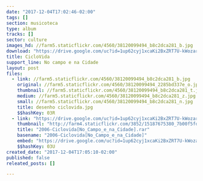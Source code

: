 ```yaml
---
date: "2017-12-04T17:02:46-02:00"
tags: []
section: musicoteca
type: album
tracks: []
sector: culture
images_hd: //farm5.staticflickr.com/4560/38120099494_b8c2dca281_b.jpg
download: "https://drive.google.com/uc?id=1up62cyj1xcaKi2BxZRT7U-kWozar2dK8&export=download"
title: CicloVida
support_line: No campo e na Cidade
layout: post
files:
  - link: //farm5.staticflickr.com/4560/38120099494_b8c2dca281_b.jpg
    original: //farm5.staticflickr.com/4560/38120099494_2285bd337e_o.jpg
    thumbnail: //farm5.staticflickr.com/4560/38120099494_b8c2dca281_t.jpg
    medium: //farm5.staticflickr.com/4560/38120099494_b8c2dca281_z.jpg
    small: //farm5.staticflickr.com/4560/38120099494_b8c2dca281_n.jpg
    title: desenho ciclovida.jpg
    $$hashKey: 03R
  - link: "https://drive.google.com/uc?id=1up62cyj1xcaKi2BxZRT7U-kWozar2dK8&export=download"
    thumbnail: "http://farm4.staticflickr.com/3852/15187675380_7b00f5fdff_b.jpg"
    title: "2006-Ciclovida[No_Campo_e_na_Cidade].rar"
    basename: "2006-Ciclovida[No_Campo_e_na_Cidade]"
    embed: "https://drive.google.com/uc?id=1up62cyj1xcaKi2BxZRT7U-kWozar2dK8"
    $$hashKey: 03U
created_date: "2017-12-04T17:05:10-02:00"
published: false
releated_posts: []

---
```

